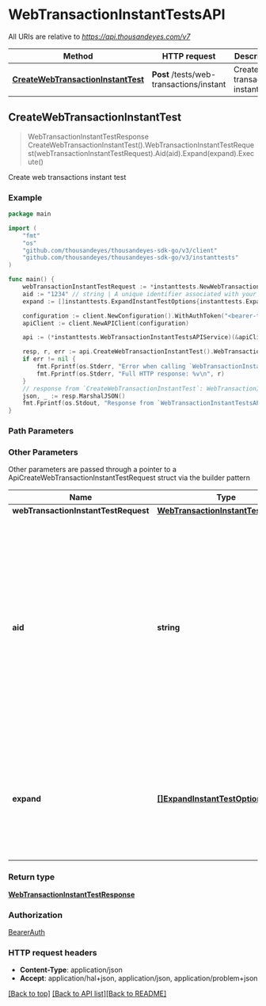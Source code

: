 # WebTransactionInstantTestsAPI

All URIs are relative to *https://api.thousandeyes.com/v7*

Method | HTTP request | Description
------------- | ------------- | -------------
[**CreateWebTransactionInstantTest**](WebTransactionInstantTestsAPI.md#CreateWebTransactionInstantTest) | **Post** /tests/web-transactions/instant | Create web transactions instant test



## CreateWebTransactionInstantTest

> WebTransactionInstantTestResponse CreateWebTransactionInstantTest().WebTransactionInstantTestRequest(webTransactionInstantTestRequest).Aid(aid).Expand(expand).Execute()

Create web transactions instant test



### Example

```go
package main

import (
	"fmt"
	"os"
	"github.com/thousandeyes/thousandeyes-sdk-go/v3/client"
	"github.com/thousandeyes/thousandeyes-sdk-go/v3/instanttests"
)

func main() {
	webTransactionInstantTestRequest := *instanttests.NewWebTransactionInstantTestRequest("www.thousandeyes.com", "if (true) { return true; }", []instanttests.TestAgent{*instanttests.NewTestAgent()}) // WebTransactionInstantTestRequest | 
	aid := "1234" // string | A unique identifier associated with your account group. You can retrieve your `AccountGroupId` from the `/account-groups` endpoint. Note that you must be assigned to the target account group. Specifying this parameter without being assigned to the target account group will result in an error response. (optional)
	expand := []instanttests.ExpandInstantTestOptions{instanttests.ExpandInstantTestOptions("agent")} // []ExpandInstantTestOptions | (Optional) Indicates if the test sub-resources should be expanded. Defaults to no expansion. To expand the `agents` sub-resource, use the query `?expand=agent`. (optional)

	configuration := client.NewConfiguration().WithAuthToken("<bearer-token>")
	apiClient := client.NewAPIClient(configuration)

	api := (*instanttests.WebTransactionInstantTestsAPIService)(&apiClient.Common)

	resp, r, err := api.CreateWebTransactionInstantTest().WebTransactionInstantTestRequest(webTransactionInstantTestRequest).Aid(aid).Expand(expand).Execute()
	if err != nil {
		fmt.Fprintf(os.Stderr, "Error when calling `WebTransactionInstantTestsAPI.CreateWebTransactionInstantTest``: %v\n", err)
		fmt.Fprintf(os.Stderr, "Full HTTP response: %v\n", r)
	}
	// response from `CreateWebTransactionInstantTest`: WebTransactionInstantTestResponse
	json, _ := resp.MarshalJSON()
	fmt.Fprintf(os.Stdout, "Response from `WebTransactionInstantTestsAPI.CreateWebTransactionInstantTest`: %v\n", string(json))
}
```

### Path Parameters



### Other Parameters

Other parameters are passed through a pointer to a ApiCreateWebTransactionInstantTestRequest struct via the builder pattern


Name | Type | Description  | Notes
------------- | ------------- | ------------- | -------------
 **webTransactionInstantTestRequest** | [**WebTransactionInstantTestRequest**](WebTransactionInstantTestRequest.md) |  | 
 **aid** | **string** | A unique identifier associated with your account group. You can retrieve your &#x60;AccountGroupId&#x60; from the &#x60;/account-groups&#x60; endpoint. Note that you must be assigned to the target account group. Specifying this parameter without being assigned to the target account group will result in an error response. | 
 **expand** | [**[]ExpandInstantTestOptions**](ExpandInstantTestOptions.md) | (Optional) Indicates if the test sub-resources should be expanded. Defaults to no expansion. To expand the &#x60;agents&#x60; sub-resource, use the query &#x60;?expand&#x3D;agent&#x60;. | 

### Return type

[**WebTransactionInstantTestResponse**](WebTransactionInstantTestResponse.md)

### Authorization

[BearerAuth](../README.md#BearerAuth)

### HTTP request headers

- **Content-Type**: application/json
- **Accept**: application/hal+json, application/json, application/problem+json

[[Back to top]](#) [[Back to API list]](../README.md#documentation-for-api-endpoints)[[Back to README]](../README.md)

